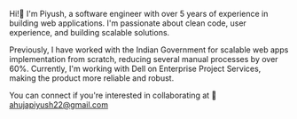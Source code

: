 Hi!👋  I'm Piyush, a software engineer with over 5 years of experience in building web applications. I'm passionate about clean code, user experience, and building scalable solutions.

Previously, I have worked with the Indian Government for scalable web apps implementation from scratch, reducing several manual processes by over 60%. Currently, I'm working with Dell on Enterprise Project Services, making the product more reliable and robust.

You can connect if you're interested in collaborating at 📮 ahujapiyush22@gmail.com

